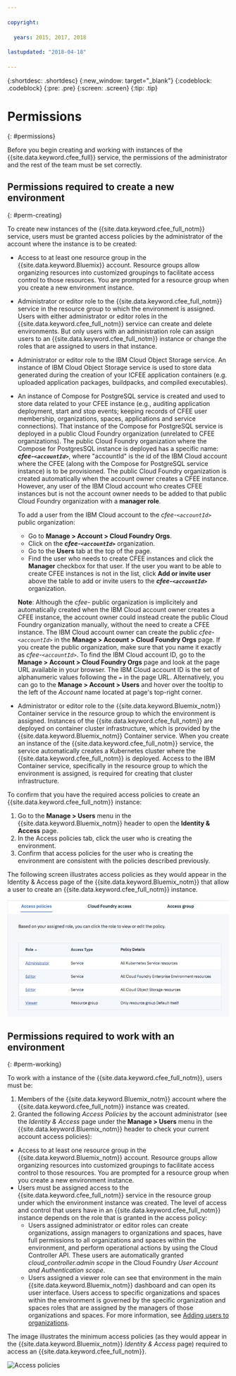 ```yaml
---

copyright:

  years: 2015, 2017, 2018

lastupdated: "2018-04-18"

---
```


{:shortdesc: .shortdesc}
{:new_window: target="_blank"}
{:codeblock: .codeblock}
{:pre: .pre}
{:screen: .screen}
{:tip: .tip}

# Permissions
{: #permissions}

Before you begin creating and working with instances of the {{site.data.keyword.cfee_full}} service, the permissions of the administrator and the rest of the team must be set correctly.

## Permissions required to create a new environment
{: #perm-creating}

To create new instances of the {{site.data.keyword.cfee_full_notm}} service, users must be granted access policies by the administrator of the account where the instance is to be created:

* Access to at least one resource group in the {{site.data.keyword.Bluemix}} account. Resource groups allow organizing resources into customized groupings to facilitate access control to those resources. You are prompted for a resource group when you create a new environment instance.

* Administrator or editor role to the {{site.data.keyword.cfee_full_notm}} service in the resource group to which the environment is assigned. Users with either administrator or editor roles in the {{site.data.keyword.cfee_full_notm}} service can create and delete environments. But only users with an administration role can assign users to an {{site.data.keyword.cfee_full_notm}} instance or change the roles that are assigned to users in that instance.

* Administrator or editor role to the IBM Cloud Object Storage service.  An instance of IBM Cloud Object Storage service is used to store data generated during the creation of your ICFEE application containers (e.g. uploaded application packages, buildpacks, and compiled executables).

* An instance of Compose for PostgreSQL service is created and used to store data related to your CFEE instance (e.g., auditing application deployment, start and stop events; keeping records of CFEE user membership, organizations, spaces, applications and service connections).  That instance of the Compose for PostgreSQL service is deployed in a public Cloud Foundry organization (unrelated to CFEE organizations). The public Cloud Foundry organization where the Compose for PostgresSQL instance is deployed has a specific name: **_cfee-`<accountId>`_**, where "accountId" is the id of the IBM Cloud account where the CFEE (along with the Compose for PostgreSQL service instance) is to be provisioned.  The public Cloud Foundry organization is created automatically when the account owner creates a CFEE instance.  However, any user of the IBM Cloud account who creates CFEE instances but is not the account owner needs to be added to that public Cloud Foundry organization with a **manager role**.   

   To add a user from the IBM Cloud account to the _cfee-`<accountId>`_ public organization:
    * Go to **Manage > Account > Cloud Foundry Orgs**.
    * Click on the **_cfee-`<accountId>`_** organization.
    * Go to the **Users** tab at the top of the page.
    * Find the user who needs to create CFEE instances and click the **Manager** checkbox for that user. If the user you want to be able to create CFEE instances is not in the list, click **Add or invite user** above the table to add or invite users to the **_cfee-`<accountId>`_** organization.

   **Note**: Although the _cfee-<accountId>_ public organization is implicitely and automatically created when the IBM Cloud account owner creates a CFEE instance, the account owner could instead create the public Cloud Foundry organization manually, without the need to create a CFEE instance. The IBM Cloud account owner can create the public _cfee-`<accountId>`_ in the **Manage > Account > Cloud Foundry Orgs** page. If you create the public organization, make sure that you name it exactly as _cfee-`<accountId>`_. To  find the IBM Cloud account ID, go to the **Manage > Account > Cloud Foundry Orgs** page and look at the page URL available in your browser.  The IBM Cloud account ID is the set of alphanumeric values following the `=` in the page URL. Alternatively, you can go to the __Manage > Account > Users__ and hover over the tooltip to the left of the _Account_ name located at page's top-right corner.
   
* Administrator or editor role to the {{site.data.keyword.Bluemix_notm}} Container service in the resource group to which the environment is assigned. Instances of the {{site.data.keyword.cfee_full_notm}} are deployed on container cluster infrastructure, which is provided by the {{site.data.keyword.Bluemix_notm}} Container service. When you create an instance of the {{site.data.keyword.cfee_full_notm}} service, the service automatically creates a Kubernetes cluster where the {{site.data.keyword.cfee_full_notm}} is deployed. Access to the IBM Container service, specifically in the resource group to which the environment is assigned, is required for creating that cluster infrastructure.

To confirm that you have the required access policies to create an {{site.data.keyword.cfee_full_notm}} instance:
1. Go to the **Manage > Users** menu in the {{site.data.keyword.Bluemix_notm}} header to open the **Identity & Access** page.
2. In the Access policies tab, click the user who is creating the environment.
3. Confirm that access policies for the user who is creating the environment are consistent with the policies described previously.

The following screen illustrates access policies as they would appear in the Identity & Access page of the {{site.data.keyword.Bluemix_notm}} that allow a user to create an {{site.data.keyword.cfee_full_notm}} instance.

![Access policies](img/AccessPolicies_Creator.png)

## Permissions required to work with an environment
{: #perm-working}

To work with a instance of the {{site.data.keyword.cfee_full_notm}}, users must be:
1. Members of the {{site.data.keyword.Bluemix_notm}} account where the {{site.data.keyword.cfee_full_notm}} instance was created.
2. Granted the following _Access Policies_ by the account administrator (see the _Identity & Access_ page under the **Manage > Users** menu in the {{site.data.keyword.Bluemix_notm}} header to check your current account access policies):
  - Access to at least one resource group in the {{site.data.keyword.Bluemix_notm}} account. Resource groups allow organizing resources into customized groupings to facilitate access control to those resources. You are prompted for a resource group when you create a new environment instance.
  - Users must be assigned access to the {{site.data.keyword.cfee_full_notm}} service in the resource group under which the environment instance was created. The level of access and control that users have in an {{site.data.keyword.cfee_full_notm}} instance depends on the role that is granted in the access policy:
     - Users assigned administrator or editor roles can create organizations, assign managers to organizations and spaces, have full permissions to all organizations and spaces within the environment, and perform operational actions by using the Cloud Controller API. These users are automatically granted _cloud_controller.admin scope_ in the Cloud Foundry _User Account and Authentication scope_.
     - Users assigned a viewer role can see that environment in the main {{site.data.keyword.Bluemix_notm}} dashboard and can open its user interface. Users access to specific organizations and spaces within the environment is governed by the specific organization and spaces roles that are assigned by the managers of those organizations and spaces. For more information, see [Adding users to organizations](add-users.html).

The image illustrates the minimum access policies (as they would appear in the {{site.data.keyword.Bluemix_notm}} _Identity & Access_ page) required to access an {{site.data.keyword.cfee_full_notm}}.

![Access policies](img/AccessPolicies_User.png)

